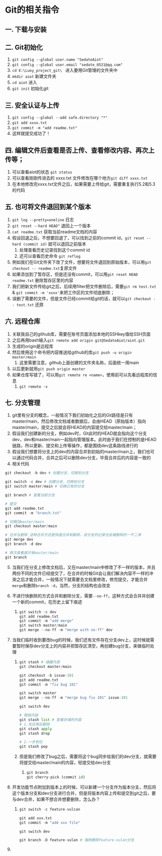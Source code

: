 # Git的相关指令

## 一. 下载与安装

## 二. Git初始化

1. `git config --global user.name "SedateAiot"`
2. `git config --global user.email "sedate_0521@qq.com"`
3. `cd E:\Luoy_project_git\ ` 进入要用Git管理的文件夹中
4. `mkdir aiot`  新建文件夹
5. `cd aiot`  进入
6. `git init` 初始化git

## 三. 安全认证与上传

1. `git config --global --add safe.directory "*"`
2. `git add xxxx.txt`
3. `git commit -m "add readme.txt"`
4. 这样就提交成功了！

## 四. 编辑文件后查看是否上传、查看修改内容、再次上传等；

1. 可以查看aiot的状态 `git status`
2. 可以查看刚刚传进去的 xxxx.txt 文件修改在哪个地方`git diff xxxx.txt`
3. 在本地修改完xxxx.txt文件之后，如果需要上传给git，需要重复执行5.2和5.3的代码

## 五. 也可将文件退回到某个版本

1. `git log --pretty=oneline` 日志
2. `git reset --hard HEAD^` 退回上一个版本
3. `cat readme.txt` 获取当前readme文档的内容
4. 假设回退之后，不想要回退了，可以找到之前的commit id，`git reset --hard (commit id)` 就可以退回之前版本
   1. 处理查看历史记录找到这个commit id
   2. 还可以查看历史命令 `git reflog`
5. 例如我们在Git文件夹下改了文件，想要将文件退回到原始版本，可以用`git checkout -- readme.txt`复原文件
6. 如果添加到了暂存区，但是还没有commit，可以用`git reset HEAD readme.txt`  删除暂存区里的内容
7. 我们把新文件传给git之后，后续用filter把文件删除后，需要`git rm test.txt` & `git commit -m 'xxxx'`来把工作区的文件彻底删除；
8. 误删了需要的文件，但是文件已经commit给git的话，就可以`git checkout -- test.txt` 还原

## 六. 远程仓库

1. 关联我自己的github库，需要在账号页面添加本地的SSHkey值给SSH页面
2. 之后再用bash输入`git remote add origin git@SedateAiot/aiot.git`
3. 生成的origin是远程库
4. 然后使用这个命令把内容推送给github的库`git push -u origin master/main`
   1. 这里需要注意，github上面创建的文件夹名称，后面统一用main
5. 以后更新就用`git push origin master`
6. 如果仓库写错了，可以用`git remote re <name>`，使用前可以先看远程库的信息
   1. `git remote -v`

## 七. 分支管理

1. git里有分支的概念，一般情况下我们初始化之后的Git路径是只有master/main，然后修改文档或者数据后，会由HEAD（原始版本）指向master/main，提交之后就会将HEAD的内容提交给master/main；
2. 假设我们创建新的分支，例如dev时，Git此时的HEAD就会指向这个分支dev，dev和master/main一起指向管理版本。此时由于我们在控制的是HEAD链路，所以更新、提交和上传等操作，都是围绕dev这条路线进行的
3. 假设我们想要将分支上的dev的内容合并到初始的master/main上，我们也可以通过代码合并，合并之后可以删除dev分支，毕竟合并后的内容是一致的
4. 相关代码

```python
git checkout -b dev # 创建分支，切换到分支

git switch -c dev # 创建分支，切换到分支
git switch master/main # 切换已有的分支

git branch # 查看当前分支

# 提交
git add readme.txt
git commit -m "branch.txt" 

# 切换回master/main
git checkout master/main

# 合并与删除 这种合并方式是快速合并和删除，该分支的记录也会被删除的一干二净
git merge dev
git branch -d dev

# 再次查看就只有master/main
git branch
```

5. 当我们在分支上修改文档后，又在master/main中修改了不一样的版本，并且两份不同的文件已经提交了，在合并的时候Git会让我们解决内容不一样的冲突之后才能合并，一般情况下就需要去文档里修改，修完提交，才能合并`merge`和删除`branch -d`，当然，分支的结构也会改变

6. 不进行快删除的方式合并和删除分支，需要`--no-ff`，这种方式会合并并创建一个新的commit，在历史上留下痕迹

   1. ```python
      git switch -c dev
      git add readme.txt
      git commit -m "add merge"
      git switch master/main
      git merge --no-ff -m "merge with no-ff" dev
      ```

7. 当我们临时收到要改bug的时候，我们还有文件存在分支dev上，这时候就需要暂时保存dev分支上的内容并把暂存区清空，再创建bug分支，来做临时处理

   1. ```python
      git stash # 储藏内容
      git checkout master/main
      
      git checkout -b issue-101
      git add readme.txt
      git commit -m "fix bug 101"
      
      git switch master
      git merge --no-ff -m "merge bug fix 101" issue-101
      
      git switch dev
      
      # 释放内容
      git stash list # 查看存储的内容
      # 1.先应用后删除
      git stash apply
      git stash drop
      
      # 2.一步到位
      git stash pop
      
      ```

   2. 但是我们修改了bug之后，需要将这个bug同步给我们的dev分支，就需要将提交给master/main的内容，轻提交给dev分支

      1. ```python
         git branch
         git cherry-pick (commit id)
         ```

8. 开发功能节点附加到版本上的时候，可以新建一个分支作为版本分支，然后将这个版本分支和dev分支进行合并，但是将版本内容上传和提交到git之后，要与dev合并，如果不想合并想要删除，怎么办？

   1. ```python
      git switch -c feature-vulcan
      
      git add xxx.txt
      git commit -m "add xxx file"
      
      git switch dev
      
      git branch -D feature-vulan # 强制删除feature-vulan分支
      ```

9. 